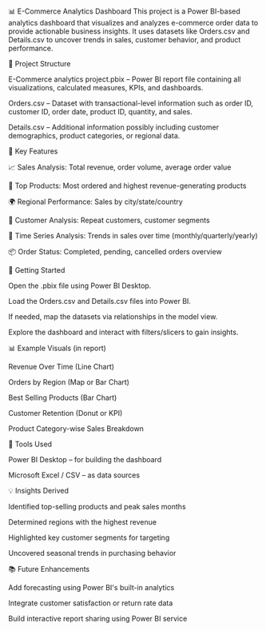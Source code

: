 📊 E-Commerce Analytics Dashboard
This project is a Power BI-based analytics dashboard that visualizes and analyzes e-commerce order data to provide actionable business insights. It uses datasets like Orders.csv and Details.csv to uncover trends in sales, customer behavior, and product performance.

📁 Project Structure

E-Commerce analytics project.pbix – Power BI report file containing all visualizations, calculated measures, KPIs, and dashboards.

Orders.csv – Dataset with transactional-level information such as order ID, customer ID, order date, product ID, quantity, and sales.

Details.csv – Additional information possibly including customer demographics, product categories, or regional data.

📌 Key Features

📈 Sales Analysis: Total revenue, order volume, average order value

🛒 Top Products: Most ordered and highest revenue-generating products

🌍 Regional Performance: Sales by city/state/country

👥 Customer Analysis: Repeat customers, customer segments

📆 Time Series Analysis: Trends in sales over time (monthly/quarterly/yearly)

📦 Order Status: Completed, pending, cancelled orders overview

🚀 Getting Started

Open the .pbix file using Power BI Desktop.

Load the Orders.csv and Details.csv files into Power BI.

If needed, map the datasets via relationships in the model view.

Explore the dashboard and interact with filters/slicers to gain insights.

📊 Example Visuals (in report)

Revenue Over Time (Line Chart)

Orders by Region (Map or Bar Chart)

Best Selling Products (Bar Chart)

Customer Retention (Donut or KPI)

Product Category-wise Sales Breakdown

🔧 Tools Used

Power BI Desktop – for building the dashboard

Microsoft Excel / CSV – as data sources

💡 Insights Derived

Identified top-selling products and peak sales months

Determined regions with the highest revenue

Highlighted key customer segments for targeting

Uncovered seasonal trends in purchasing behavior

📚 Future Enhancements

Add forecasting using Power BI's built-in analytics

Integrate customer satisfaction or return rate data

Build interactive report sharing using Power BI service

